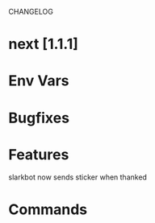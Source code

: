 
CHANGELOG


# next [1.1.1]

# Env Vars

# Bugfixes

# Features
slarkbot now sends sticker when thanked
# Commands
